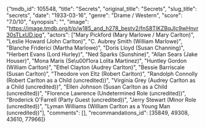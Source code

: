 {"tmdb_id": 105548, "title": "Secrets", "original_title": "Secrets", "slug_title": "secrets", "date": "1933-03-16", "genre": "Drame / Western", "score": "7.0/10", "synopsis": "", "image": "https://image.tmdb.org/t/p/w185_and_h278_bestv2/fnS8TlKZBqJIc9wHnvr30sTLxUD.jpg", "actors": ["Mary Pickford (Mary Marlowe / Mary Carlton)", "Leslie Howard (John Carlton)", "C. Aubrey Smith (William Marlowe)", "Blanche Friderici (Martha Marlowe)", "Doris Lloyd (Susan Channing)", "Herbert Evans (Lord Hurley)", "Ned Sparks (Sunshine)", "Allan Sears (Jake Houser)", "Mona Maris (Se\u00f1ora Lolita Martinez)", "Huntley Gordon (William Carlton)", "Ethel Clayton (Audrey Carlton)", "Bessie Barriscale (Susan Carlton)", "Theodore von Eltz (Robert Carlton)", "Randolph Connolly (Robert Carlton as a Child (uncredited))", "Virginia Grey (Audrey Carlton as a Child (uncredited))", "Ellen Johnson (Susan Carlton as a Child (uncredited))", "Florence Lawrence (Undetermined Role (uncredited))", "Broderick O'Farrell (Party Guest (uncredited))", "Jerry Stewart (Minor Role (uncredited))", "Lyman Williams (William Carlton as a Young Man (uncredited))"], "comments": [], "recommandations_id": [35849, 49308, 43610, 77966]}